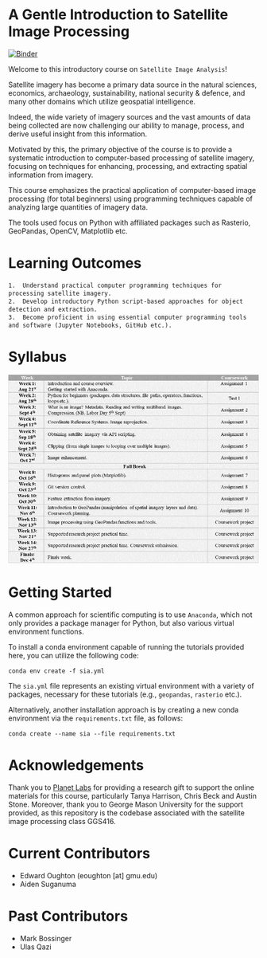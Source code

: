 A Gentle Introduction to Satellite Image Processing
===================================================

[![Binder](https://mybinder.org/badge_logo.svg)](https://mybinder.org/v2/gh/edwardoughton/satellite-image-analysis/HEAD)

Welcome to this introductory course on `Satellite Image Analysis`!

Satellite imagery has become a primary data source in the natural sciences, economics,
archaeology, sustainability, national security & defence, and many other domains which
utilize geospatial intelligence.

Indeed, the wide variety of imagery sources and the vast amounts of data being collected
are now challenging our ability to manage, process, and derive useful insight from this
information.

Motivated by this, the primary objective of the course is to provide a
systematic introduction to computer-based processing of satellite imagery, focusing on
techniques for enhancing, processing, and extracting spatial information from imagery.

This course emphasizes the practical application of computer-based image processing
(for total beginners) using programming techniques capable of analyzing large quantities
of imagery data.

The tools used focus on Python with affiliated packages such as Rasterio, GeoPandas, OpenCV,
Matplotlib etc.


Learning Outcomes
=================

    1.	Understand practical computer programming techniques for processing satellite imagery.
    2.	Develop introductory Python script-based approaches for object detection and extraction.
    3.	Become proficient in using essential computer programming tools and software (Jupyter Notebooks, GitHub etc.).


Syllabus
========
<p align="left">
  <img src="/syllabus/format/Slide1.PNG", width="800" />
</p>


Getting Started
===============
A common approach for scientific computing is to use `Anaconda`, which not only provides
a package manager for Python, but also various virtual environment functions.

To install a conda environment capable of running the tutorials provided here,
you can utilize the following code:

    conda env create -f sia.yml

The `sia.yml` file represents an existing virtual environment with a variety of packages,
necessary for these tutorials (e.g., `geopandas`, `rasterio` etc.).

Alternatively, another installation approach is by creating
a new conda environment via the `requirements.txt` file, as follows:

    conda create --name sia --file requirements.txt


Acknowledgements
================
Thank you to [Planet Labs](https://www.planet.com/?gclid=Cj0KCQjwxveXBhDDARIsAI0Q0x35aKVZQdkpJ85xfat-DABZzCP4AO4xgqcIgMt1IeF0bVwNcAiFG9IaAjcSEALw_wcB)
for providing a research gift to support the online materials for this course, particularly Tanya Harrison, Chris Beck and Austin Stone. Moreover, thank you to George Mason University for the support provided, as this repository is the codebase associated with the satellite image processing class GGS416.


Current Contributors
====================
- Edward Oughton (eoughton [at] gmu.edu)
- Aiden Suganuma 

Past Contributors
========================================
- Mark Bossinger 
- Ulas Qazi 
